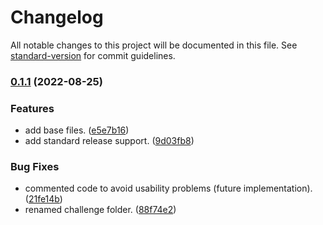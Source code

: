# Changelog

All notable changes to this project will be documented in this file. See [standard-version](https://github.com/conventional-changelog/standard-version) for commit guidelines.

### [0.1.1](https://github.com/enzoarguello512/api-rest-ecommerce/compare/v0.0.4...v0.1.1) (2022-08-25)


### Features

* add base files. ([e5e7b16](https://github.com/enzoarguello512/api-rest-ecommerce/commit/e5e7b164255d1c1fc7c427dc4ad6376bb11b2519))
* add standard release support. ([9d03fb8](https://github.com/enzoarguello512/api-rest-ecommerce/commit/9d03fb8db7a60ab884bd613734abf2eaa0ec24d2))


### Bug Fixes

* commented code to avoid usability problems (future implementation). ([21fe14b](https://github.com/enzoarguello512/api-rest-ecommerce/commit/21fe14bba86b62f6afc4b4cb0bed85b48a27ba71))
* renamed challenge folder. ([88f74e2](https://github.com/enzoarguello512/api-rest-ecommerce/commit/88f74e263e78c354c944de44f49cf156f732d206))
